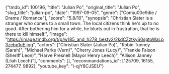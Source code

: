 {"tmdb_id": 100196, "title": "Julian Po", "original_title": "Julian Po", "slug_title": "julian-po", "date": "1997-09-05", "genre": ["Com\u00e9die / Drame / Romance"], "score": "5.8/10", "synopsis": "Christian Slater is a stranger who comes to a small town. The local citizens think he's up to no good. After bothering him for a while, he blurts out in frustration, that he is there to kill himself.", "image": "https://image.tmdb.org/t/p/w185_and_h278_bestv2/2kdCZztkyS0sgtoWaLp3zebp1uE.jpg", "actors": ["Christian Slater (Julian Po)", "Robin Tunney (Sarah)", "Michael Parks (Vern)", "Cherry Jones (Lucy)", "Frankie Faison (Sheriff Leon)", "Harve Presnell (Mayor Henry Leech)", "Allison Janney (Lilah Leech)"], "comments": [], "recommandations_id": [125709, 16155, 274477, 9892], "youtube_key": "i-qjY8CJSEU"}
